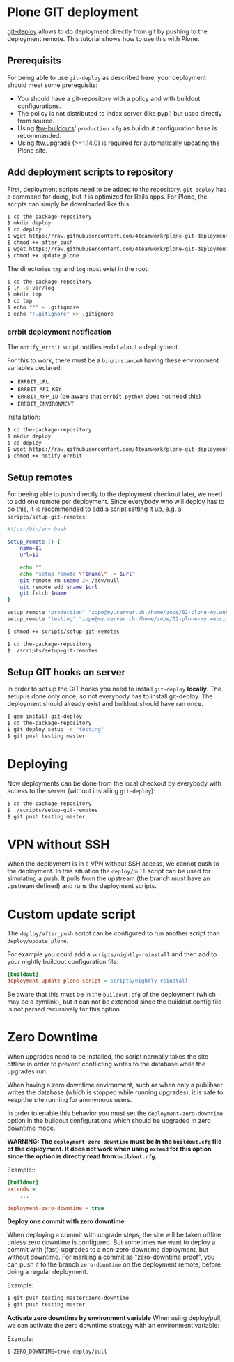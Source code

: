 # Plone GIT deployment

[git-deploy](https://github.com/mislav/git-deploy) allows to do deployment
directly from git by pushing to the deployment remote.
This tutorial shows how to use this with Plone.


## Prerequisits

For being able to use `git-deploy` as described here, your deployment should
meet some prerequisits:

- You should have a git-repository with a policy and with buildout
  configurations.
- The policy is not distributed to index server (like pypi) but used directly
  from source.
- Using [ftw-buildouts](https://github.com/4teamwork/ftw-buildouts)'
  `production.cfg` as buildout configuration base is recommended.
- Using [ftw.upgrade](https://github.com/4teamwork/ftw.upgrade) (>=1.14.0) is
  required for automatically updating the Plone site.


## Add deployment scripts to repository

First, deployment scripts need to be added to the repository.
`git-deploy` has a command for doing, but it is optimized for Rails apps.
For Plone, the scripts can simply be downloaded like this:

```sh
$ cd the-package-repository
$ mkdir deploy
$ cd deploy
$ wget https://raw.githubusercontent.com/4teamwork/plone-git-deployment/master/deploy/after_push
$ chmod +x after_push
$ wget https://raw.githubusercontent.com/4teamwork/plone-git-deployment/master/deploy/update_plone
$ chmod +x update_plone
```

The directories `tmp` and `log` most exist in the root:

```sh
$ cd the-package-repository
$ ln -s var/log
$ mkdir tmp
$ cd tmp
$ echo "*" > .gitignore
$ echo "!.gitignore" >> .gitignore
```

### errbit deployment notification

The ``notify_errbit`` script notifies errbit about a deployment.

For this to work, there must be a ``bin/instance0`` having these environment
variables declared:
- ``ERRBIT_URL``
- ``ERRBIT_API_KEY``
- ``ERRBIT_APP_ID`` (be aware that ``errbit-python`` does not need this)
- ``ERRBIT_ENVIRONMENT``

Installation:

```sh
$ cd the-package-repository
$ mkdir deploy
$ cd deploy
$ wget https://raw.githubusercontent.com/4teamwork/plone-git-deployment/master/deploy/notify_errbit
$ chmod +x notify_errbit
```


## Setup remotes

For beeing able to push directly to the deployment checkout later,
we need to add one remote per deployment.
Since everybody who will deploy has to do this, it is recommended to
add a script setting it up, e.g. a `scripts/setup-git-remotes`:

```sh
#!/usr/bin/env bash

setup_remote () {
    name=$1
    url=$2

    echo ""
    echo "setup remote \"$name\" -> $url"
    git remote rm $name 2> /dev/null
    git remote add $name $url
    git fetch $name
}

setup_remote "production" "zope@my.server.ch:/home/zope/02-plone-my.website.ch-PRODUCTION"
setup_remote "testing" "zope@my.server.ch:/home/zope/02-plone-my.website.ch-TESTING"
```

```sh
$ chmod +x scripts/setup-git-remotes
```

```sh
$ cd the-package-repository
$ ./scripts/setup-git-remotes
```




## Setup GIT hooks on server

In order to set up the GIT hooks you need to install `git-deploy` **locally**.
The setup is done only once, so not everybody has to install git-deploy.
The deployment should already exist and buildout should have ran once.

```sh
$ gem install git-deploy
$ cd the-package-repository
$ git deploy setup -r "testing"
$ git push testing master
```


# Deploying

Now deployments can be done from the local checkout by everybody with access to
the server (without installing `git-deploy`):

```sh
$ cd the-package-repository
$ ./scripts/setup-git-remotes
$ git push testing master
```

# VPN without SSH

When the deployment is in a VPN without SSH access, we cannot push to the
deployment.
In this situation the ``deploy/pull`` script can be used for simulating a push.
It pulls from the upstream (the branch must have an upstream defined) and runs
the deployment scripts.


# Custom update script

The ``deploy/after_push`` script can be configured to run another script
than ``deploy/update_plone``.

For example you could add a ``scripts/nightly-reinstall`` and then add to
your nightly buildout configuration file:

```ini
[buildout]
deployment-update-plone-script = scripts/nightly-reinstall
```

Be aware that this must be in the ``buildout.cfg`` of the deployment (which
may be a symlink), but it can not be extended since the buildout config file
is not parsed recursively for this option.


# Zero Downtime

When upgrades need to be installed, the script normally takes the site offline
in order to prevent conflicting writes to the database while the upgrades run.

When having a zero downtime environment, such as when only a publihser writes
the database (which is stopped while running upgrades), it is safe to keep the
site running for anonymous users.

In order to enable this behavior you must set the ``deployment-zero-downtime``
option in the buildout configurations which should be upgraded in zero downtime
mode.

**WARNING: The ``deployment-zero-downtime`` must be in the ``buildout.cfg`` file
of the deployment. It does not work when using ``extend`` for this option since
the option is directly read from ``buildout.cfg``.**

Example::

```ini
[buildout]
extends =
    ...

deployment-zero-downtime = true
```

**Deploy one commit with zero downtime**

When deploying a commit with upgrade steps, the site will be taken offline
unless zero downtime is configured.
But sometimes we want to deploy a commit with (fast) upgrades to a
non-zero-downtime deployment, but without downtime.
For marking a commit as "zero-downtime proof", you can push it to the branch
`zero-downtime` on the deployment remote, before doing a regular deployment.

Example:
```sh
$ git push testing master:zero-downtime
$ git push testing master
```

**Activate zero downtime by environment variable**
When using deploy/pull, we can activate the zero downtime strategy
with an environment variable:

Example:
```sh
$ ZERO_DOWNTIME=true deploy/pull
```
